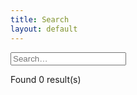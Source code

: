 ```yaml
---
title: Search
layout: default
---
```


<div class="content" id="content">
<input placeholder="Search…" type="search" id="search" class="search-input">
<div id="results" class="all-posts results"><p class="">Found 0 result(s)</p></div>
</div>